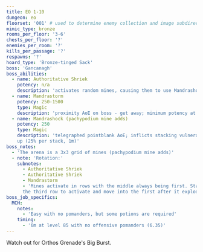 ```yaml
---
title: EO 1-10
dungeon: eo
floorset: '001' # used to determine enemy collection and image subdirectory
mimic_type: bronze
rooms_per_floor: '3-6'
chests_per_floor: '?'
enemies_per_room: '?'
kills_per_passage: '?'
respawns: '?'
hoard_type: 'Bronze-tinged Sack'
boss: 'Gancanagh'
boss_abilities:
  - name: Authoritative Shriek
    potency: n/a
    description: 'activates random mines, causing them to use Mandrashock'
  - name: Mandrastorm
    potency: 250-1500
    type: Magic
    description: 'proximity AoE on boss - get away; minimum potency at 10y'
  - name: Mandrashock (pachypodium mine adds)
    potency: 250
    type: Magic
    description: 'telegraphed pointblank AoE; inflicts stacking vulnerability
    up (25% per stack, 1m)'
boss_notes:
  - 'The arena is a 3x3 grid of mines (pachypodium mine adds)'
  - note: 'Rotation:'
    subnotes:
      - Authoritative Shriek
      - Authoritative Shriek
      - Mandrastorm
      - 'Mines activate in rows with the middle always being first. Stand in
      the third row to activate and move into the first after it explodes.'
boss_job_specifics:
  MCH:
    notes:
      - 'Easy with no pomanders, but some potions are required'
    timing:
      - '6m at level 85 with no offensive pomanders (6.35)'
---
```


Watch out for Orthos Grenade's Big Burst.
